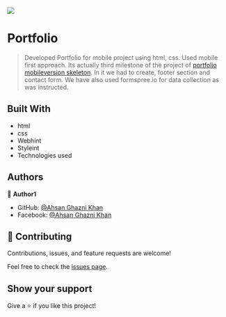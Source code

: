 ![](https://img.shields.io/badge/Microverse-blueviolet)

# Portfolio

> Developed Portfolio for mobile project using html, css. Used mobile first approach. Its actually third milestone of the project of [portfolio mobileversion skeleton](https://github.com/Ahsan12356/portfolio/pull/2). In it we had to create, footer section and contact form. We have also used formspree.io for data collection as was instructed.

## Built With
- html
- css
- Webhint
- Styleint
- Technologies used

## Authors

👤 **Author1**

- GitHub: [@Ahsan Ghazni Khan](https://github.com/Ahsan12356)
- Facebook: [@Ahsan Ghazni Khan](https://www.facebook.com/me/)

## 🤝 Contributing

Contributions, issues, and feature requests are welcome!

Feel free to check the [issues page](../../issues/).

## Show your support

Give a ⭐️ if you like this project!
